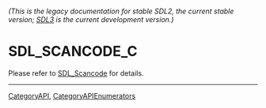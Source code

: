 ###### (This is the legacy documentation for stable SDL2, the current stable version; [SDL3](https://wiki.libsdl.org/SDL3/) is the current development version.)
# SDL_SCANCODE_C

Please refer to [SDL_Scancode](SDL_Scancode) for details.

----
[CategoryAPI](CategoryAPI), [CategoryAPIEnumerators](CategoryAPIEnumerators)

